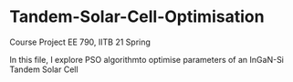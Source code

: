 # Tandem-Solar-Cell-Optimisation
Course Project EE 790, IITB 21 Spring

In this file, I explore PSO algorithmto optimise parameters of an InGaN-Si Tandem Solar Cell
